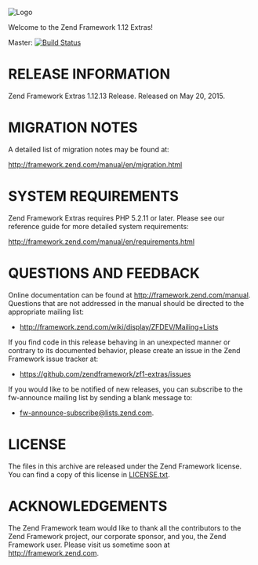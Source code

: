 ![Logo](http://framework.zend.com/images/logos/ZendFramework-logo.png)

Welcome to the Zend Framework 1.12 Extras!

Master: [![Build Status](https://api.travis-ci.org/zendframework/zf1-extras.png?branch=master)](https://travis-ci.org/zendframework/zf1-extras)

RELEASE INFORMATION
===================

Zend Framework Extras 1.12.13 Release.
Released on May 20, 2015.

MIGRATION NOTES
===============

A detailed list of migration notes may be found at:

http://framework.zend.com/manual/en/migration.html

SYSTEM REQUIREMENTS
===================

Zend Framework Extras requires PHP 5.2.11 or later. Please see our reference
guide for more detailed system requirements:

http://framework.zend.com/manual/en/requirements.html

QUESTIONS AND FEEDBACK
======================

Online documentation can be found at http://framework.zend.com/manual.
Questions that are not addressed in the manual should be directed to the
appropriate mailing list:

- http://framework.zend.com/wiki/display/ZFDEV/Mailing+Lists

If you find code in this release behaving in an unexpected manner or
contrary to its documented behavior, please create an issue in the Zend
Framework issue tracker at:

- https://github.com/zendframework/zf1-extras/issues

If you would like to be notified of new releases, you can subscribe to
the fw-announce mailing list by sending a blank message to:

- fw-announce-subscribe@lists.zend.com.

LICENSE
=======

The files in this archive are released under the Zend Framework license.
You can find a copy of this license in [LICENSE.txt](LICENSE.txt).

ACKNOWLEDGEMENTS
================

The Zend Framework team would like to thank all the contributors to the Zend
Framework project, our corporate sponsor, and you, the Zend Framework user.
Please visit us sometime soon at http://framework.zend.com.
